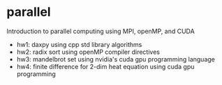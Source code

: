 # parallel
Introduction to parallel computing using MPI, openMP, and CUDA

- hw1: daxpy using cpp std library algorithms
- hw2: radix sort using openMP compiler directives
- hw3: mandelbrot set using nvidia's cuda gpu programming language
- hw4: finite difference for 2-dim heat equation using cuda gpu programming
